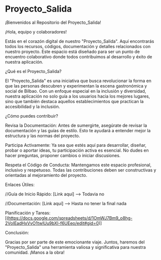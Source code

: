 # Proyecto_Salida
¡Bienvenidos al Repositorio del Proyecto_Salida!

¡Hola, equipo y colaboradores!

Estás en el corazón digital de nuestro "Proyecto_Salida". Aquí encontrarás todos los recursos, códigos, documentación y detalles relacionados con nuestro proyecto. Este espacio está diseñado para ser un punto de encuentro colaborativo donde todos contribuimos al desarrollo y éxito de nuestra aplicación.

¿Qué es el Proyecto_Salida?

El "Proyecto_Salida" es una iniciativa que busca revolucionar la forma en que las personas descubren y experimentan la escena gastronómica y social de Bilbao. Con un enfoque especial en la inclusión y diversidad, nuestra aplicación no solo guía a los usuarios hacia los mejores lugares, sino que también destaca aquellos establecimientos que practican la accesibilidad y la inclusión.

¿Cómo puedes contribuir?

Revisa la Documentación: Antes de sumergirte, asegúrate de revisar la documentación y las guías de estilo. Esto te ayudará a entender mejor la estructura y las normas del proyecto.

Participa Activamente: Ya sea que estés aquí para desarrollar, diseñar, probar o aportar ideas, tu participación activa es esencial. No dudes en hacer preguntas, proponer cambios o iniciar discusiones.

Respeta el Código de Conducta: Mantengamos este espacio profesional, inclusivo y respetuoso. Todas las contribuciones deben ser constructivas y orientadas al mejoramiento del proyecto.

Enlaces Útiles:

//Guía de Inicio Rápido: [Link aquí] --> Todavia no


//Documentación: [Link aquí] --> Hasta no tener la final nada


Planificación y Tareas: [(https://docs.google.com/spreadsheets/d/1OmWJ7Bm9_o8hg-2VoIEadHxVvO1twlUu9bXl-f6UEeo/edit#gid=0)]


Conclusión:

Gracias por ser parte de este emocionante viaje. Juntos, haremos del "Proyecto_Salida" una herramienta valiosa y significativa para nuestra comunidad. ¡Manos a la obra!
